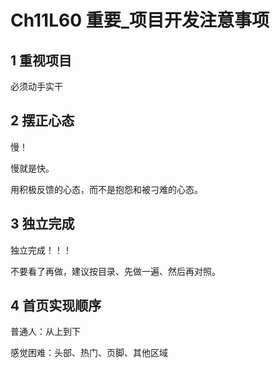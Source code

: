 # Ch11L60 重要_项目开发注意事项

## 1 重视项目

必须动手实干



## 2 摆正心态

慢！

慢就是快。

用积极反馈的心态，而不是抱怨和被刁难的心态。



## 3 独立完成

独立完成！！！

不要看了再做，建议按目录、先做一遍、然后再对照。



## 4 首页实现顺序

普通人：从上到下

感觉困难：头部、热门、页脚、其他区域

